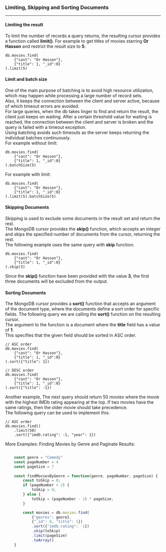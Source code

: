 ### Limiting, Skipping and Sorting Documents
___

#### Limiting the result
To limit the number of records a query returns, the resulting cursor provides a function called __limit()__.
For example to get titles of movies starring __Or Hasson__ and restrict the result size to __5__:
```shell
db.movies.find(
    {"cast": "Or Hasson"},
    {"title": 1, "_id":0}
).limit(5)
```

#### Limit and batch size
One of the main purpose of batching is to avoid high resource utilization, 
which may happen while processing a large number of record sets. <br>
Also, it keeps the connection between the client and server active,
because of which timeout errors are avoided. <br>
For large queries, when the db takes linger to find and return the result, 
the client just keeps on waiting. After a certain threshold value for waiting is reached, the connection between the client and 
server is broken and the query is failed with a timeout exception.<br>
Using batching avoids such timeouts as the server keeps returning the individual batches continuously. <br>
For example without limit:
```shell
db.movies.find(
    {"cast": "Or Hasson"},
    {"title": 1, "_id":0}
).batchSize(5)
```
For example with limit:
```shell
db.movies.find(
    {"cast": "Or Hasson"},
    {"title": 1, "_id":0}
).limit(5).batchSize(5)
```

#### Skipping Documents
Skipping is used to exclude some documents in the result set and return the rest. <br>
The MongoDB cursor provides the __skip()__ function, which accepts an integer and skips the specified number of documents
from the cursor, returning the rest. <br>
The following example uses the same query with __skip__ function:
```shell
db.movies.find(
    {"cast": "Or Hasson"},
    {"title": 1, "_id":0}
).skip(3)
```
Since the __skip()__ function have been provided with the value __3__, the first three documents will be excluded
from the output.

#### Sorting Documents
The MongoDB cursor provides a __sort()__ function that accepts an argument of the document type,
where the documents define a sort order for specific fields.
The following query we are calling the __sort()__ function on the resulting cursor. <br>
The argument to the function is a document where the __title__ field has a value of __1__.<br>
This specifies that the given field should be sorted in ASC order.
```shell
// ASC order
db.movies.find(
    {"cast": "Or Hasson"},
    {"title": 1, "_id":0}
).sort({"title": 1})
  
// DESC order
db.movies.find(
    {"cast": "Or Hasson"},
    {"title": 1, "_id":0}
).sort({"title": -1})
```
Another example, The next query should return 50 movies where the movie with the highest IMDb rating appearing at the top.
If two movies have the same ratings, then the older movie should take precedence.<br>
The following query can be used to implement this:
```shell
// ASC order
db.movies.find()
    .limit(50)
    .sort({"imdb.rating": -1, "year": 1})
```

More Examples:
Finding Movies by Genre and Paginate Results:
```javascript

    const genre = "Comedy"
    const pageNumber = 4
    const pageSize = 7
    
    const findMoviesByGenre = function(genre, pageNumber, pageSize) {
        const toSkip = 0;
        if (pageNumber < 2) {
            toSkip = 0;
        } else {
            toSkip = (pageNumber - 1) * pageSize;
        }

        const movies = db.movies.find(
            {"genres": genre},
            {"_id": 0, "title": 1})
            .sort({"imdb.rating": -1})
            .skip(toSkip)
            .limit(pageSize)
            .toArray()
    }
```
